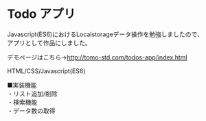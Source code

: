 # Todo アプリ  
  
Javascript(ES6)におけるLocalstorageデータ操作を勉強しましたので、  
アプリとして作品にしました。  
  
デモページはこちら→http://tomo-std.com/todos-app/index.html  
  
HTML/CSS/Javascript(ES6)  
  
■実装機能  
・リスト追加/削除  
・検索機能  
・データ数の取得  

